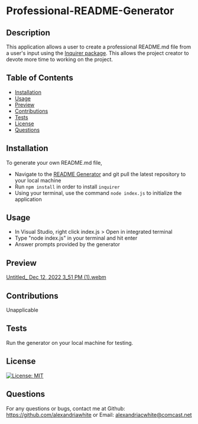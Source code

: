 # Professional-README-Generator
    
## Description  

This application allows a user to create a professional README.md file from a user's input using the [Inquirer package](https://www.npmjs.com/package/inquirer/v/8.2.4). This allows the project creator to devote more time to working on the project. 

## Table of Contents
- [Installation](#installation)
- [Usage](#usage)
- [Preview](#preview)
- [Contributions](#contributions)
- [Tests](#tests)
- [License](#license)
- [Questions](#questions)

## Installation
    
To generate your own README.md file, 
- Navigate to the [README Generator](https://github.com/alexandriawhite/Professional-README-Generator) and git pull the latest repository to your local machine
- Run `npm install` in order to install `inquirer`
- Using your terminal, use the command `node index.js` to initialize the application
    
## Usage
    
- In Visual Studio, right click index.js >  Open in integrated terminal 
- Type "node index.js" in your terminal and hit enter
- Answer prompts provided by the generator


## Preview

[Untitled_ Dec 12, 2022 3_51 PM (1).webm](https://user-images.githubusercontent.com/114960634/207168590-913dd295-01c1-403c-8d13-a85c59b74117.webm)

## Contributions
Unapplicable

## Tests
Run the generator on your local machine for testing.

## License

[![License: MIT](https://img.shields.io/badge/License-MIT-yellow.svg)](https://opensource.org/licenses/MIT)  
## Questions
For any questions or bugs, contact me at Github: https://github.com/alexandriawhite or Email: alexandriacwhite@comcast.net
